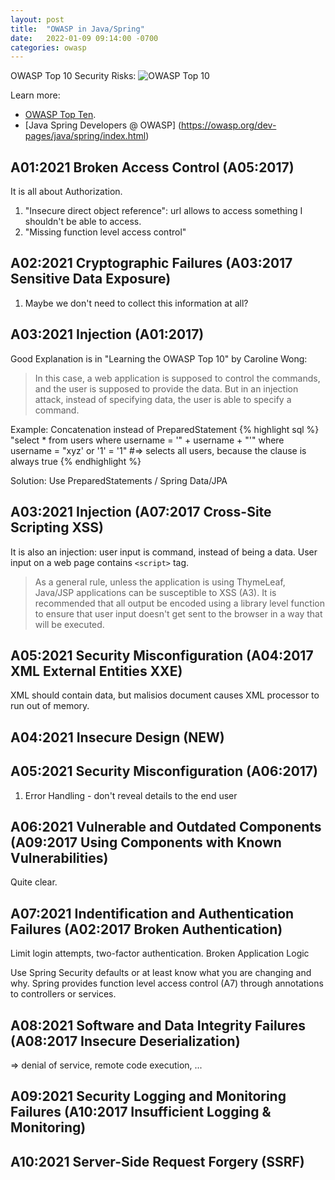 ```yaml
---
layout: post
title:  "OWASP in Java/Spring"
date:   2022-01-09 09:14:00 -0700
categories: owasp
---
```


OWASP Top 10 Security Risks:
![OWASP Top 10](https://owasp.org/www-project-top-ten/assets/images/mapping.png "OWASP Top 10")

Learn more:
- [OWASP Top Ten](https://owasp.org/www-project-top-ten/).
- [Java Spring Developers @ OWASP] (https://owasp.org/dev-pages/java/spring/index.html)

## A01:2021 Broken Access Control (A05:2017)

It is all about Authorization.
1. "Insecure direct object reference": url allows to access something I shouldn't be able to access.
2. "Missing function level access control"

## A02:2021 Cryptographic Failures (A03:2017 Sensitive Data Exposure)

1. Maybe we don't need to collect this information at all?

## A03:2021 Injection (A01:2017)

Good Explanation is in "Learning the OWASP Top 10" by Caroline Wong:
>In this case, a web application is supposed to control the commands, and the user is supposed to provide the data. But in an injection attack, instead of specifying data, the user is able to specify a command.  

Example: 
Concatenation instead of PreparedStatement
{% highlight sql %}
"select * from users where username = '" + username + "'"
where username = "xyz' or '1' = '1"
#=> selects all users, because the clause is always true
{% endhighlight %}

Solution:
Use PreparedStatements / Spring Data/JPA

## A03:2021 Injection (A07:2017 Cross-Site Scripting XSS)

It is also an injection: user input is command, instead of being a data. User input on a web page contains `<script>` tag.

>As a general rule, unless the application is using ThymeLeaf, Java/JSP applications can be susceptible to XSS (A3). It is recommended that all output be encoded using a library level function to ensure that user input doesn't get sent to the browser in a way that will be executed.

## A05:2021 Security Misconfiguration (A04:2017 XML External Entities XXE)

XML should contain data, but malisios document causes XML processor to run out of memory.

## A04:2021 Insecure Design (NEW)


## A05:2021 Security Misconfiguration (A06:2017)

1. Error Handling - don't reveal details to the end user

## A06:2021 Vulnerable and Outdated Components (A09:2017 Using Components with Known Vulnerabilities)

Quite clear.

## A07:2021 Indentification and Authentication Failures (A02:2017 Broken Authentication)

Limit login attempts, two-factor authentication.
Broken Application Logic 

Use Spring Security defaults or at least know what you are changing and why.
Spring provides function level access control (A7) through annotations to controllers or services.


## A08:2021 Software and Data Integrity Failures (A08:2017 Insecure Deserialization)

=> denial of service, remote code execution, ... 

## A09:2021 Security Logging and Monitoring Failures (A10:2017 Insufficient Logging & Monitoring) 

## A10:2021 Server-Side Request Forgery (SSRF)